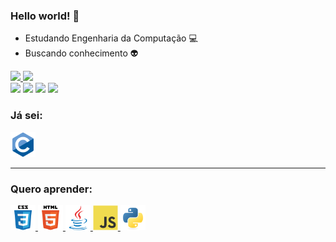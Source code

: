 ### Hello world! 👋
- Estudando Engenharia da Computação 💻
- Buscando conhecimento 👽
<div align="left">
  <a href="https://github.com/passosxp">
    <img height="180em" src="https://github-readme-stats.vercel.app/api?username=passosxp&show_icons=true&theme=dark&include_all_commits=true&count_private=true"/>  <img height="180em" src="https://github-readme-stats.vercel.app/api/top-langs/?username=passosxp&layout=compact&langs_count=7&theme=dark"/>
    
<div>
  <a href="https://instagram.com/passos_xp" target="_blank"><img src="https://img.shields.io/badge/-Instagram-%23E4405F?style=for-the-badge&logo=instagram&logoColor=white" target="_blank"></a>
  <a href="https://twitter.com/passos_xp" target="_blank"><img src="https://img.shields.io/badge/Twitter-00ACEE?style=for-the-badge&logo=twitter&logoColor=white" target="_blank"></a> 
 	<a href="https://www.twitch.tv/passos_xp" target="_blank"><img src="https://img.shields.io/badge/Twitch-9146FF?style=for-the-badge&logo=twitch&logoColor=white" target="_blank"></a>
  <a href="https://www.linkedin.com/in/gabriel-passolongo-2673b9235/" target="_blank"><img src="https://img.shields.io/badge/-LinkedIn-%230077B5?style=for-the-badge&logo=linkedin&logoColor=white" target="_blank"></a> 
  <h3 align="left">Já sei:</h3>
  <p align="left"> <a href="https://github.com/passosxp" target="_blank" rel="noreferrer"> <img src="https://raw.githubusercontent.com/devicons/devicon/master/icons/c/c-original.svg" alt="c" width="40" height="40"/> </a><hr>
    <h3 align="left">Quero aprender:</h3>
    <p align="left"> <a href="https://github.com/passosxp" target="_blank" rel="noreferrer"> <img src="https://raw.githubusercontent.com/devicons/devicon/master/icons/css3/css3-original-wordmark.svg" alt="css3" width="40" height="40"/> </a> <a href="https://github.com/passosxp" target="_blank" rel="noreferrer"> <img src="https://raw.githubusercontent.com/devicons/devicon/master/icons/html5/html5-original-wordmark.svg" alt="html5" width="40" height="40"/> </a> <a href="https://github.com/passosxp" target="_blank" rel="noreferrer"> <img src="https://raw.githubusercontent.com/devicons/devicon/master/icons/java/java-original.svg" alt="java" width="40" height="40"/> </a> <a href="https://github.com/passosxp" target="_blank" rel="noreferrer"> <img src="https://raw.githubusercontent.com/devicons/devicon/master/icons/javascript/javascript-original.svg" alt="javascript" width="40" height="40"/> </a> <a href="https://github.com/passosxp" target="_blank" rel="noreferrer"> <img src="https://raw.githubusercontent.com/devicons/devicon/master/icons/python/python-original.svg" alt="python" width="40" height="40"/> </a> </p>
